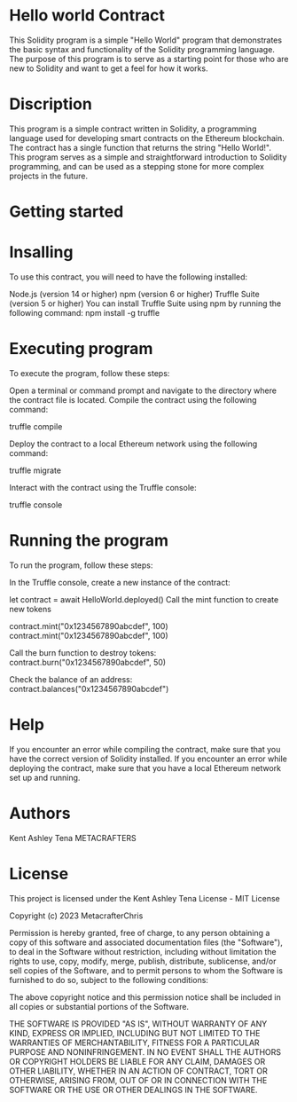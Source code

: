 # Hello world Contract
This Solidity program is a simple "Hello World" program that demonstrates the basic syntax and functionality of the Solidity programming language. The purpose of this program is to serve as a starting point for those who are new to Solidity and want to get a feel for how it works.
# Discription
This program is a simple contract written in Solidity, a programming language used for developing smart contracts on the Ethereum blockchain. The contract has a single function that returns the string "Hello World!". This program serves as a simple and straightforward introduction to Solidity programming, and can be used as a stepping stone for more complex projects in the future.
# Getting started
# Insalling
To use this contract, you will need to have the following installed:

Node.js (version 14 or higher) npm (version 6 or higher) Truffle Suite (version 5 or higher) You can install Truffle Suite using npm by running the following command: npm install -g truffle

# Executing program

To execute the program, follow these steps:

Open a terminal or command prompt and navigate to the directory where the contract file is located. Compile the contract using the following command:

truffle compile

Deploy the contract to a local Ethereum network using the following command:

truffle migrate

Interact with the contract using the Truffle console:

truffle console
# Running the program

To run the program, follow these steps:

In the Truffle console, create a new instance of the contract:

let contract = await HelloWorld.deployed() Call the mint function to create new tokens

contract.mint("0x1234567890abcdef", 100) contract.mint("0x1234567890abcdef", 100)

Call the burn function to destroy tokens: contract.burn("0x1234567890abcdef", 50)

Check the balance of an address: contract.balances("0x1234567890abcdef")

# Help

If you encounter an error while compiling the contract, make sure that you have the correct version of Solidity installed. If you encounter an error while deploying the contract, make sure that you have a local Ethereum network set up and running.

# Authors

Kent Ashley Tena METACRAFTERS

# License

This project is licensed under the Kent Ashley Tena License - MIT License

Copyright (c) 2023 MetacrafterChris

Permission is hereby granted, free of charge, to any person obtaining a copy of this software and associated documentation files (the "Software"), to deal in the Software without restriction, including without limitation the rights to use, copy, modify, merge, publish, distribute, sublicense, and/or sell copies of the Software, and to permit persons to whom the Software is furnished to do so, subject to the following conditions:

The above copyright notice and this permission notice shall be included in all copies or substantial portions of the Software.

THE SOFTWARE IS PROVIDED "AS IS", WITHOUT WARRANTY OF ANY KIND, EXPRESS OR IMPLIED, INCLUDING BUT NOT LIMITED TO THE WARRANTIES OF MERCHANTABILITY, FITNESS FOR A PARTICULAR PURPOSE AND NONINFRINGEMENT. IN NO EVENT SHALL THE AUTHORS OR COPYRIGHT HOLDERS BE LIABLE FOR ANY CLAIM, DAMAGES OR OTHER LIABILITY, WHETHER IN AN ACTION OF CONTRACT, TORT OR OTHERWISE, ARISING FROM, OUT OF OR IN CONNECTION WITH THE SOFTWARE OR THE USE OR OTHER DEALINGS IN THE SOFTWARE.

